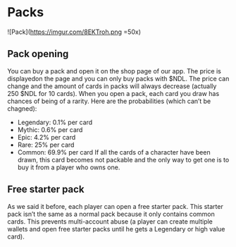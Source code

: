 # Packs

![Pack](https://imgur.com/8EKTroh.png =50x)

## Pack opening
You can buy a pack and open it on the shop page of our app. The price is displayedon the page and you can only buy packs with $NDL. The price can change and the amount of cards in packs will always decrease (actually 250 $NDL for 10 cards).
When you open a pack, each card you draw has chances of being of a rarity. Here are the probabilities (which can’t be chagned):
- Legendary: 0.1% per card
- Mythic: 0.6% per card
- Epic: 4.2% per card
- Rare: 25% per card
- Common: 69.9% per card
If all the cards of a character have been drawn, this card becomes not packable and the only way to get one is to buy it from a player who owns one.

## Free starter pack
As we said it before, each player can open a free starter pack. This starter pack isn’t the same as a normal pack because it only contains common cards. This prevents multi-account abuse (a player can create multiple wallets and open free starter packs until he gets a Legendary or high value card).
